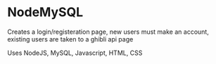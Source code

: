 # NodeMySQL

Creates a login/registeration page, new users must make an account, existing users are taken to a ghibli api page

Uses NodeJS, MySQL, Javascript, HTML, CSS
